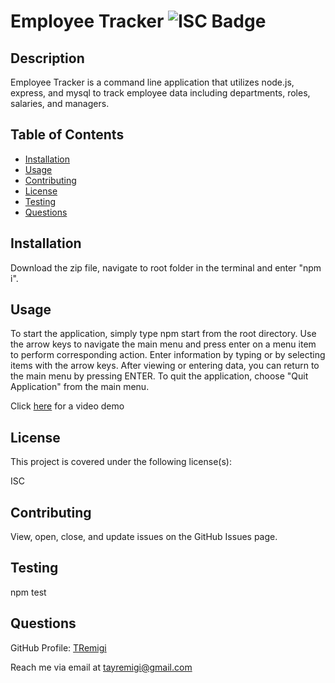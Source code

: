 # Employee Tracker ![ISC Badge](https://img.shields.io/badge/License-ISC-brightgreen)

## Description

Employee Tracker is a command line application that utilizes node.js, express, and mysql to track employee data including departments, roles, salaries, and managers. 


## Table of Contents

* [Installation](#installation)
* [Usage](#usage)
* [Contributing](#contributing)
* [License](#license)
* [Testing](#testing)
* [Questions](#questions)


## Installation

Download the zip file, navigate to root folder in the terminal and enter "npm i".


## Usage 

To start the application, simply type npm start from the root directory. Use the arrow keys to navigate the main menu and press enter on a menu item to perform corresponding action. Enter information by typing or by selecting items with the arrow keys. After viewing or entering data, you can return to the main menu by pressing ENTER. To quit the application, choose "Quit Application" from the main menu.

Click [here](https://drive.google.com/file/d/1j7iH7wiK_OVD2Ok1yML1yh56jN0Sy6sF/view) for a video demo


## License

This project is covered under the following license(s):

ISC


## Contributing

View, open, close, and update issues on the GitHub Issues page.


## Testing

npm test


## Questions

GitHub Profile: [TRemigi](https://github.com/TRemigi)

Reach me via email at <tayremigi@gmail.com>

